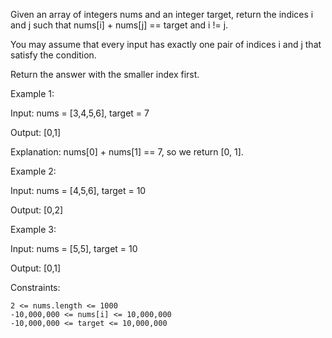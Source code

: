 Given an array of integers nums and an integer target, return the indices i and j such that nums[i] + nums[j] == target and i != j.

You may assume that every input has exactly one pair of indices i and j that satisfy the condition.

Return the answer with the smaller index first.

Example 1:

Input: 
nums = [3,4,5,6], target = 7

Output: [0,1]

Explanation: nums[0] + nums[1] == 7, so we return [0, 1].

Example 2:

Input: nums = [4,5,6], target = 10

Output: [0,2]

Example 3:

Input: nums = [5,5], target = 10

Output: [0,1]

Constraints:

    2 <= nums.length <= 1000
    -10,000,000 <= nums[i] <= 10,000,000
    -10,000,000 <= target <= 10,000,000
